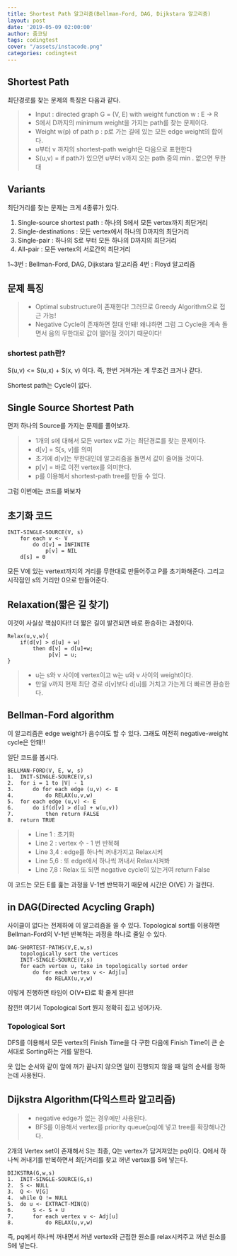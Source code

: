 ```yaml
---
title: Shortest Path 알고리즘(Bellman-Ford, DAG, Dijkstara 알고리즘)
layout: post
date: '2019-05-09 02:00:00'
author: 줌코딩
tags: codingtest
cover: "/assets/instacode.png"
categories: codingtest
---
```


## Shortest Path

최단경로를 찾는 문제의 특징은 다음과 같다.

>* Input : directed graph G = (V, E) with weight function w : E -> R
>* S에서 D까지의 minimum weight을 가지는 path를 찾는 문제이다.
>* Weight w(p) of path p : p로 가는 길에 있는 모든 edge weight의 합이다.
>* u부터 v 까지의 shortest-path weight은 다음으로 표현한다
>* S(u,v) = if path가 있으면 u부터 v까지 오는 path 중의 min . 없으면 무한대

## Variants

최단거리를 찾는 문제는 크게 4종류가 있다.

1. Single-source shortest path : 하나의 S에서 모든 vertex까지 최단거리
2. Single-destinations : 모든 vertex에서 하나의 D까지의 최단거리
3. Single-pair : 하나의 S로 부터 모든 하나의 D까지의 최단거리
4. All-pair : 모든 vertex의 서로간의 최단거리

1~3번 : Bellman-Ford, DAG, Dijkstara 알고리즘
4번 : Floyd 알고리즘



## 문제 특징

>* Optimal substructure이 존재한다! 그러므로 Greedy Algorithm으로 접근 가능!
>* Negative Cycle이 존재하면 절대 안돼! 왜냐하면 그럼 그 Cycle을 계속 돌면서 음의 무한대로 값이 떨어질 것이기 때문이다!

### shortest path란?

S(u,v) <= S(u,x) + S(x, v) 이다.
즉, 한번 거쳐가는 게 무조건 크거나 같다.

Shortest path는 Cycle이 없다.

## Single Source Shortest Path

먼저 하나의 Source를 가지는 문제를 풀어보자.

>* 1개의 s에 대해서 모든 vertex v로 가는 최단경로를 찾는 문제이다.
>* d[v] = S[s, v]를 의미
>* 초기에 d[v]는 무한대인데 알고리즘을 돌면서 값이 줄어들 것이다.
>* p[v] = 바로 이전 vertex를  의미한다.
>* p를 이용해서 shortest-path tree를 만들 수 있다.

그럼 이번에는 코드를 봐보자

## 초기화 코드

    INIT-SINGLE-SOURCE(V, s)
        for each v <- V
            do d[v] = INFINITE
                p[v] = NIL
        d[s] = 0
        
모든 V에 있는 vertext까지의 거리를 무한대로 만들어주고 P를 초기화해준다.
그리고 시작점인 s의 거리만 0으로 만들어준다.

## Relaxation(짧은 길 찾기)

이것이 사실상 핵심이다!! 더 짧은 길이 발견되면 바로 환승하는 과정이다.

    Relax(u,v,w){
        if(d[v] > d[u] + w)
            then d[v] = d[u]+w;
                 p[v] = u;
    }

>* u는 s와 v 사이에 vertex이고 w는 u와 v 사이의 weight이다.
>* 만일 v까지 현재 최단 경로 d[v]보다 d[u]를 거치고 가는게 더 빠르면 환승한다.

## Bellman-Ford algorithm

이 알고리즘은 edge weight가 음수여도 할 수 있다.
그래도 여전히 negative-weight cycle은 안돼!!

일단 코드를 봅시다.

    BELLMAN-FORD(V, E, w, s)
    1.  INIT-SINGLE-SOURCE(V,s)
    2.  for i = 1 to |V| - 1
    3.      do for each edge (u,v) <- E
    4.          do RELAX(u,v,w)
    5.  for each edge (u,v) <- E
    6.      do if(d[v] > d[u] + w(u,v))
    7.          then return FALSE
    8.  return TRUE
        

>* Line 1 : 초기화 
>* Line 2 : vertex 수 - 1 번 반복해
>* Line 3,4 : edge를 하나씩 꺼내가지고 Relax시켜
>* Line 5,6 : 또 edge에서 하나씩 꺼내서 Relax시켜봐
>* Line 7,8 : Relax 또 되면 negative cycle이 있는거여 return False

이 코드는 모든 E를 훑는 과정을 V-1번 반복하기 때문에 시간은 O(VE) 가 걸린다.

## in DAG(Directed Acycling Graph)

사이클이 없다는 전제하에 이 알고리즘을 쓸 수 있다.
Topological sort를 이용하면 Bellman-Ford의 V-1번 반복하는 과정을 하나로 줄일 수 있다.

    DAG-SHORTEST-PATHS(V,E,w,s)
        topologically sort the vertices
        INIT-SINGLE-SOURCE(V,s)
        for each vertex u, take in topologically sorted order
            do for each vertex v <- Adj[u]
                do RELAX(u,v,w)
                
이렇게 진행하면 타임이 O(V+E)로 확 줄게 된다!!

잠깐!! 여기서 Topological Sort 뭔지 정확히 집고 넘어가자.

### Topological Sort

DFS를 이용해서 모든 vertex의 Finish Time을 다 구한 다음에 Finish Time이 큰 순서대로 Sorting하는 거를 말한다.

옷 입는 순서와 같이 앞에 꺼가 끝나지 않으면 일이 진행되지 않을 때 일의 순서를 정하는데 사용된다.

## Dijkstra Algorithm(다익스트라 알고리즘)

>* negative edge가 없는 경우에만 사용된다.
>* BFS를 이용해서 vertex를 priority queue(pq)에 넣고 tree를 확장해나간다.

2개의 Vertex set이 존재해서 S는 최종, Q는 vertex가 담겨져있는 pq이다.
Q에서 하나씩 꺼내기를 반복하면서 최단거리를 찾고 꺼낸 vertex를 S에 넣는다.

    DIJKSTRA(G,w,s)
    1.  INIT-SINGLE-SOURCE(G,s)
    2.  S <- NULL
    3.  Q <- V[G]
    4.  while Q != NULL
    5.  do u <- EXTRACT-MIN(Q)
    6.      S <- S + U
    7.      for each vertex v <- Adj[u]
    8.          do RELAX(u,v,w)
    

즉, pq에서 하나씩 꺼내면서 꺼낸 vertex와 근접한 원소를 relax시켜주고 꺼낸 원소를 S에 넣는다.















